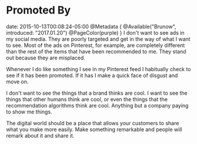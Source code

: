 # Promoted By
date: 2015-10-13T00:08:24-05:00
@Metadata {
  @Available("Brunow", introduced: "2017.01.20")
  @PageColor(purple)
}
I don't want to see ads in my social media. They are poorly targeted and get in the way of what I want to see. Most of the ads on Pinterest, for example, are completely different than the rest of the items that have been recommended to me. They stand out because they are misplaced.

Whenever I do like something I see in my Pinterest feed I habitually check to see if it has been promoted. If it has I make a quick face of disgust and move on.

I don't want to see the things that a brand thinks are cool. I want to see the things that other humans think are cool, or even the things that the recommendation algorithms think are cool. Anything but a company paying to show me things.

The digital world should be a place that allows your customers to share what you make more easily. Make something remarkable and people will remark about it and share it.
